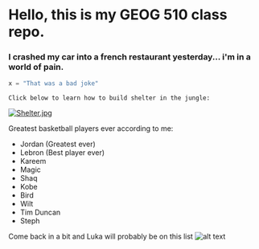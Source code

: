 # Hello, this is my GEOG 510 class repo. #

### I crashed my car into a french restaurant yesterday... i'm in a world of __pain.__ ###

```python
x = "That was a bad joke"
```

`Click below to learn how to build shelter in the jungle:`

[![Shelter.jpg](https://external-content.duckduckgo.com/iu/?u=https%3A%2F%2Ftse2.mm.bing.net%2Fth%3Fid%3DOIP.ysCX4VgLhEbGUs1J20iQvQHaFj%26pid%3DApi&f=1&ipt=dcd374982bbd45dcd8abad43d808260cd6812b04c1afda7a7bd302246eedf80f&ipo=images)](https://www.youtube.com/watch?v=uAcYlKyUgAo&ab_channel=MrWildNature)

Greatest basketball players ever according to me:

* Jordan (Greatest ever)
* Lebron (Best player ever)
* Kareem
* Magic
* Shaq
* Kobe
* Bird
* Wilt
* Tim Duncan
* Steph

Come back in a bit and Luka will probably be on this list
![alt text](https://external-content.duckduckgo.com/iu/?u=https%3A%2F%2Fwww.plentygram.com%2Fwp-content%2Fuploads%2F2022%2F12%2Flukadoncic.jpg&f=1&nofb=1&ipt=2194daacb2a80d45b0b769e8d813c14bdd4f48aa02d1d5e8bcf236336c0ab26a&ipo=images "Luka Smiling")
